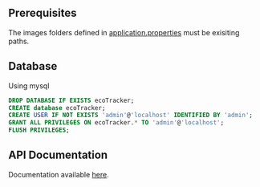 ## Prerequisites
The images folders defined in [application.properties](src/main/resources/application.properties) must be exisiting paths.

## Database
Using mysql
```sql
DROP DATABASE IF EXISTS ecoTracker;
CREATE database ecoTracker;
CREATE USER IF NOT EXISTS 'admin'@'localhost' IDENTIFIED BY 'admin';
GRANT ALL PRIVILEGES ON ecoTracker.* TO 'admin'@'localhost';
FLUSH PRIVILEGES;
```

## API Documentation
Documentation available [here](http://localhost:8080/swagger-ui/index.html).
